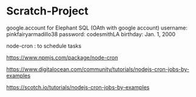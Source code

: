 # Scratch-Project

google.account for Elephant SQL (OAth with google account)
username: pinkfairyarmadillo38
password: codesmithLA
birthday: Jan. 1, 2000

node-cron : to schedule tasks

https://www.npmjs.com/package/node-cron

https://www.digitalocean.com/community/tutorials/nodejs-cron-jobs-by-examples

https://scotch.io/tutorials/nodejs-cron-jobs-by-examples

